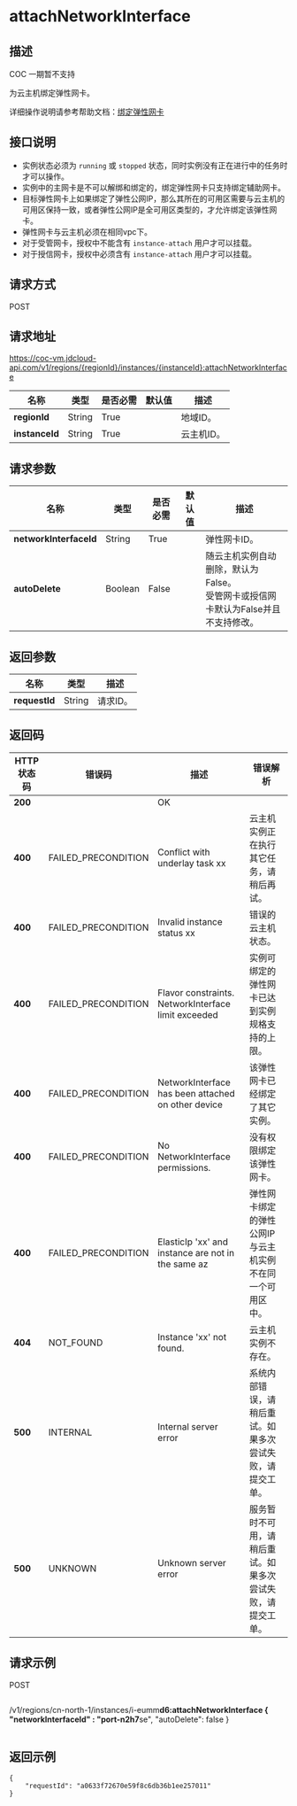 # attachNetworkInterface


## 描述

COC 一期暂不支持

为云主机绑定弹性网卡。

详细操作说明请参考帮助文档：[绑定弹性网卡](https://docs.jdcloud.com/cn/virtual-machines/attach-eni)

## 接口说明
- 实例状态必须为 `running` 或 `stopped` 状态，同时实例没有正在进行中的任务时才可以操作。
- 实例中的主网卡是不可以解绑和绑定的，绑定弹性网卡只支持绑定辅助网卡。
- 目标弹性网卡上如果绑定了弹性公网IP，那么其所在的可用区需要与云主机的可用区保持一致，或者弹性公网IP是全可用区类型的，才允许绑定该弹性网卡。
- 弹性网卡与云主机必须在相同vpc下。
- 对于受管网卡，授权中不能含有 `instance-attach` 用户才可以挂载。
- 对于授信网卡，授权中必须含有 `instance-attach` 用户才可以挂载。


## 请求方式
POST

## 请求地址
https://coc-vm.jdcloud-api.com/v1/regions/{regionId}/instances/{instanceId}:attachNetworkInterface

|名称|类型|是否必需|默认值|描述|
|---|---|---|---|---|
|**regionId**|String|True| |地域ID。|
|**instanceId**|String|True| |云主机ID。|

## 请求参数
|名称|类型|是否必需|默认值|描述|
|---|---|---|---|---|
|**networkInterfaceId**|String|True| |弹性网卡ID。|
|**autoDelete**|Boolean|False| |随云主机实例自动删除，默认为False。<br>受管网卡或授信网卡默认为False并且不支持修改。<br>|


## 返回参数
|名称|类型|描述|
|---|---|---|
|**requestId**|String|请求ID。|


## 返回码
|HTTP状态码|错误码|描述|错误解析|
|---|---|---|---|
|**200**||OK||
|**400**|FAILED_PRECONDITION|Conflict with underlay task xx|云主机实例正在执行其它任务，请稍后再试。|
|**400**|FAILED_PRECONDITION|Invalid instance status xx|错误的云主机状态。|
|**400**|FAILED_PRECONDITION|Flavor constraints. NetworkInterface limit exceeded|实例可绑定的弹性网卡已达到实例规格支持的上限。|
|**400**|FAILED_PRECONDITION|NetworkInterface has been attached on other device|该弹性网卡已经绑定了其它实例。|
|**400**|FAILED_PRECONDITION|No NetworkInterface permissions.|没有权限绑定该弹性网卡。|
|**400**|FAILED_PRECONDITION|ElasticIp 'xx' and instance are not in the same az|弹性网卡绑定的弹性公网IP与云主机实例不在同一个可用区中。|
|**404**|NOT_FOUND|Instance 'xx' not found.|云主机实例不存在。|
|**500**|INTERNAL|Internal server error|系统内部错误，请稍后重试。如果多次尝试失败，请提交工单。|
|**500**|UNKNOWN|Unknown server error|服务暂时不可用，请稍后重试。如果多次尝试失败，请提交工单。|

## 请求示例
POST
```
```
/v1/regions/cn-north-1/instances/i-eumm****d6:attachNetworkInterface
{
  "networkInterfaceId" : "port-n2h7****se",
  "autoDelete": false
}
```

```

## 返回示例
```
{
    "requestId": "a0633f72670e59f8c6db36b1ee257011"
}
```
